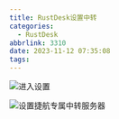 ```yaml
---
title: RustDesk设置中转
categories:
  - RustDesk
abbrlink: 3310
date: 2023-11-12 07:35:08
tags:
---
```



![进入设置](https://res.quicknav.cn/pic/202310131343821.png)



![设置捷航专属中转服务器](https://res.quicknav.cn/pic/202310131343870.png)
